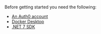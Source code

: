 Before getting started you need the following:

* [An Auth0 account](https://auth0.com/)
* [Docker Desktop](https://www.docker.com/)
* [.NET 7 SDK](https://dotnet.microsoft.com/en-us/download/visual-studio-sdks)
